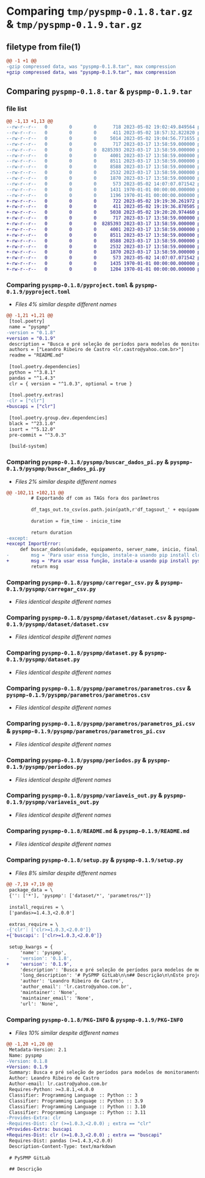 # Comparing `tmp/pyspmp-0.1.8.tar.gz` & `tmp/pyspmp-0.1.9.tar.gz`

## filetype from file(1)

```diff
@@ -1 +1 @@
-gzip compressed data, was "pyspmp-0.1.8.tar", max compression
+gzip compressed data, was "pyspmp-0.1.9.tar", max compression
```

## Comparing `pyspmp-0.1.8.tar` & `pyspmp-0.1.9.tar`

### file list

```diff
@@ -1,13 +1,13 @@
--rw-r--r--   0        0        0      718 2023-05-02 19:02:49.849564 pyspmp-0.1.8/pyproject.toml
--rw-r--r--   0        0        0      411 2023-05-02 18:57:32.822820 pyspmp-0.1.8/pyspmp/__init__.py
--rw-r--r--   0        0        0     5014 2023-05-02 19:04:56.771655 pyspmp-0.1.8/pyspmp/buscar_dados_pi.py
--rw-r--r--   0        0        0      717 2023-03-17 13:58:59.000000 pyspmp-0.1.8/pyspmp/carregar_csv.py
--rw-r--r--   0        0        0  8285393 2023-03-17 13:58:59.000000 pyspmp-0.1.8/pyspmp/dataset/dataset.csv
--rw-r--r--   0        0        0     4001 2023-03-17 13:58:59.000000 pyspmp-0.1.8/pyspmp/dataset.py
--rw-r--r--   0        0        0     8511 2023-03-17 13:58:59.000000 pyspmp-0.1.8/pyspmp/parametros/parametros.csv
--rw-r--r--   0        0        0     8588 2023-03-17 13:58:59.000000 pyspmp-0.1.8/pyspmp/parametros/parametros_pi.csv
--rw-r--r--   0        0        0     2532 2023-03-17 13:58:59.000000 pyspmp-0.1.8/pyspmp/periodos.py
--rw-r--r--   0        0        0     1870 2023-03-17 13:58:59.000000 pyspmp-0.1.8/pyspmp/variaveis_out.py
--rw-r--r--   0        0        0      573 2023-05-02 14:07:07.071542 pyspmp-0.1.8/README.md
--rw-r--r--   0        0        0     1431 1970-01-01 00:00:00.000000 pyspmp-0.1.8/setup.py
--rw-r--r--   0        0        0     1196 1970-01-01 00:00:00.000000 pyspmp-0.1.8/PKG-INFO
+-rw-r--r--   0        0        0      722 2023-05-02 19:19:30.261972 pyspmp-0.1.9/pyproject.toml
+-rw-r--r--   0        0        0      411 2023-05-02 19:19:36.870505 pyspmp-0.1.9/pyspmp/__init__.py
+-rw-r--r--   0        0        0     5038 2023-05-02 19:20:20.974460 pyspmp-0.1.9/pyspmp/buscar_dados_pi.py
+-rw-r--r--   0        0        0      717 2023-03-17 13:58:59.000000 pyspmp-0.1.9/pyspmp/carregar_csv.py
+-rw-r--r--   0        0        0  8285393 2023-03-17 13:58:59.000000 pyspmp-0.1.9/pyspmp/dataset/dataset.csv
+-rw-r--r--   0        0        0     4001 2023-03-17 13:58:59.000000 pyspmp-0.1.9/pyspmp/dataset.py
+-rw-r--r--   0        0        0     8511 2023-03-17 13:58:59.000000 pyspmp-0.1.9/pyspmp/parametros/parametros.csv
+-rw-r--r--   0        0        0     8588 2023-03-17 13:58:59.000000 pyspmp-0.1.9/pyspmp/parametros/parametros_pi.csv
+-rw-r--r--   0        0        0     2532 2023-03-17 13:58:59.000000 pyspmp-0.1.9/pyspmp/periodos.py
+-rw-r--r--   0        0        0     1870 2023-03-17 13:58:59.000000 pyspmp-0.1.9/pyspmp/variaveis_out.py
+-rw-r--r--   0        0        0      573 2023-05-02 14:07:07.071542 pyspmp-0.1.9/README.md
+-rw-r--r--   0        0        0     1435 1970-01-01 00:00:00.000000 pyspmp-0.1.9/setup.py
+-rw-r--r--   0        0        0     1204 1970-01-01 00:00:00.000000 pyspmp-0.1.9/PKG-INFO
```

### Comparing `pyspmp-0.1.8/pyproject.toml` & `pyspmp-0.1.9/pyproject.toml`

 * *Files 4% similar despite different names*

```diff
@@ -1,21 +1,21 @@
 [tool.poetry]
 name = "pyspmp"
-version = "0.1.8"
+version = "0.1.9"
 description = "Busca e pré seleção de períodos para modelos de monitoramento e predição de máquinas e equipamentos"
 authors = ["Leandro Ribeiro de Castro <lr.castro@yahoo.com.br>"]
 readme = "README.md"
 
 [tool.poetry.dependencies]
 python = "^3.8.1"
 pandas = "^1.4.3"
 clr = { version = "^1.0.3", optional = true }
 
 [tool.poetry.extras]
-clr = ["clr"]
+buscapi = ["clr"]
 
 [tool.poetry.group.dev.dependencies]
 black = "^23.1.0"
 isort = "^5.12.0"
 pre-commit = "^3.0.3"
 
 [build-system]
```

### Comparing `pyspmp-0.1.8/pyspmp/buscar_dados_pi.py` & `pyspmp-0.1.9/pyspmp/buscar_dados_pi.py`

 * *Files 2% similar despite different names*

```diff
@@ -102,11 +102,11 @@
         # Exportando df com as TAGs fora dos parâmetros
 
         df_tags_out.to_csv(os.path.join(path,r'df_tagsout_' + equipamento + '_' + unidade + '.csv'),',')
 
         duration = fim_time - inicio_time
 
         return duration
-except:
+except ImportError:
     def buscar_dados(unidade, equipamento, server_name, inicio, final, time_span, df_parametros, path):
-        msg = 'Para usar essa função, instale-a usando pip install clr'
+        msg = 'Para usar essa função, instale-a usando pip install pyspmp[buscapi]'
         return msg
```

### Comparing `pyspmp-0.1.8/pyspmp/carregar_csv.py` & `pyspmp-0.1.9/pyspmp/carregar_csv.py`

 * *Files identical despite different names*

### Comparing `pyspmp-0.1.8/pyspmp/dataset/dataset.csv` & `pyspmp-0.1.9/pyspmp/dataset/dataset.csv`

 * *Files identical despite different names*

### Comparing `pyspmp-0.1.8/pyspmp/dataset.py` & `pyspmp-0.1.9/pyspmp/dataset.py`

 * *Files identical despite different names*

### Comparing `pyspmp-0.1.8/pyspmp/parametros/parametros.csv` & `pyspmp-0.1.9/pyspmp/parametros/parametros.csv`

 * *Files identical despite different names*

### Comparing `pyspmp-0.1.8/pyspmp/parametros/parametros_pi.csv` & `pyspmp-0.1.9/pyspmp/parametros/parametros_pi.csv`

 * *Files identical despite different names*

### Comparing `pyspmp-0.1.8/pyspmp/periodos.py` & `pyspmp-0.1.9/pyspmp/periodos.py`

 * *Files identical despite different names*

### Comparing `pyspmp-0.1.8/pyspmp/variaveis_out.py` & `pyspmp-0.1.9/pyspmp/variaveis_out.py`

 * *Files identical despite different names*

### Comparing `pyspmp-0.1.8/README.md` & `pyspmp-0.1.9/README.md`

 * *Files identical despite different names*

### Comparing `pyspmp-0.1.8/setup.py` & `pyspmp-0.1.9/setup.py`

 * *Files 8% similar despite different names*

```diff
@@ -7,19 +7,19 @@
 package_data = \
 {'': ['*'], 'pyspmp': ['dataset/*', 'parametros/*']}
 
 install_requires = \
 ['pandas>=1.4.3,<2.0.0']
 
 extras_require = \
-{'clr': ['clr>=1.0.3,<2.0.0']}
+{'buscapi': ['clr>=1.0.3,<2.0.0']}
 
 setup_kwargs = {
     'name': 'pyspmp',
-    'version': '0.1.8',
+    'version': '0.1.9',
     'description': 'Busca e pré seleção de períodos para modelos de monitoramento e predição de máquinas e equipamentos',
     'long_description': '# PySPMP GitLab\n\n## Descrição\n\nEste projeto tem como objetivo realizar buscas e pré seleção de períodos dentro dos parâmentros definidos pelo usuário para modelos de monitoramento e predição de máquinas e equipamentos, visando mitigar e reduzir o esforço de trabalho do usuário na busca de períodos adequados para um bom modelo de monitoramento e predição.\n\n## Fonte\n\nA fonte do PySPMP é [hospedado em\nGitLab.com](https://codigo-externo.petrobras.com.br/leandro.castro.prestserv/pyspmp).\n\n## Requisitos\n\npython = "^3.8.1"\npandas = "^1.4.3"\nclr = "^1.0.3"\n\n',
     'author': 'Leandro Ribeiro de Castro',
     'author_email': 'lr.castro@yahoo.com.br',
     'maintainer': 'None',
     'maintainer_email': 'None',
     'url': 'None',
```

### Comparing `pyspmp-0.1.8/PKG-INFO` & `pyspmp-0.1.9/PKG-INFO`

 * *Files 10% similar despite different names*

```diff
@@ -1,20 +1,20 @@
 Metadata-Version: 2.1
 Name: pyspmp
-Version: 0.1.8
+Version: 0.1.9
 Summary: Busca e pré seleção de períodos para modelos de monitoramento e predição de máquinas e equipamentos
 Author: Leandro Ribeiro de Castro
 Author-email: lr.castro@yahoo.com.br
 Requires-Python: >=3.8.1,<4.0.0
 Classifier: Programming Language :: Python :: 3
 Classifier: Programming Language :: Python :: 3.9
 Classifier: Programming Language :: Python :: 3.10
 Classifier: Programming Language :: Python :: 3.11
-Provides-Extra: clr
-Requires-Dist: clr (>=1.0.3,<2.0.0) ; extra == "clr"
+Provides-Extra: buscapi
+Requires-Dist: clr (>=1.0.3,<2.0.0) ; extra == "buscapi"
 Requires-Dist: pandas (>=1.4.3,<2.0.0)
 Description-Content-Type: text/markdown
 
 # PySPMP GitLab
 
 ## Descrição
```

